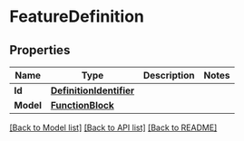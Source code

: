 # FeatureDefinition

## Properties

Name | Type | Description | Notes
------------ | ------------- | ------------- | -------------
**Id** | [**DefinitionIdentifier**](DefinitionIdentifier.md) |  | 
**Model** | [**FunctionBlock**](FunctionBlock.md) |  | 

[[Back to Model list]](../README.md#documentation-for-models) [[Back to API list]](../README.md#documentation-for-api-endpoints) [[Back to README]](../README.md)


